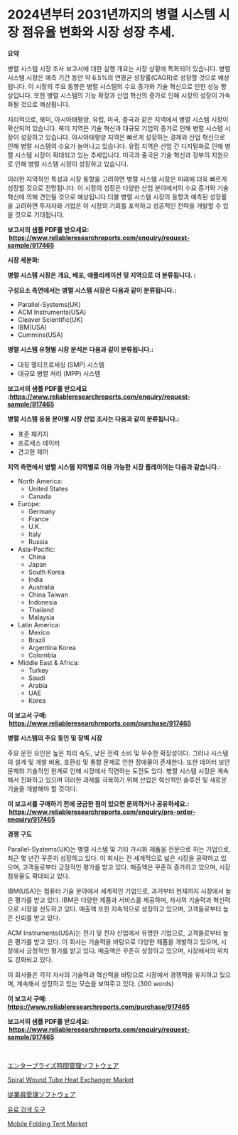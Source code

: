 <p><h1>2024년부터 2031년까지의 병렬 시스템 시장 점유율 변화와 시장 성장 추세.</h1></p><p><strong>요약</strong></p>
<p><p>병렬 시스템 시장 조사 보고서에 대한 실행 개요는 시장 상황에 특화되어 있습니다. 병렬 시스템 시장은 예측 기간 동안 약 6.5%의 연평균 성장률(CAGR)로 성장할 것으로 예상됩니다. 이 시장의 주요 동향은 병렬 시스템의 수요 증가와 기술 혁신으로 인한 성능 향상입니다. 또한 병렬 시스템의 기능 확장과 산업 혁신의 증가로 인해 시장의 성장이 가속화될 것으로 예상됩니다.</p><p>지리적으로, 북미, 아시아태평양, 유럽, 미국, 중국과 같은 지역에서 병렬 시스템 시장이 확산되어 있습니다. 북미 지역은 기술 혁신과 대규모 기업의 증가로 인해 병렬 시스템 시장이 성장하고 있습니다. 아시아태평양 지역은 빠르게 성장하는 경제와 산업 혁신으로 인해 병렬 시스템의 수요가 늘어나고 있습니다. 유럽 지역은 산업 간 디지털화로 인해 병렬 시스템 시장이 확대되고 있는 추세입니다. 미국과 중국은 기술 혁신과 정부의 지원으로 인해 병렬 시스템 시장이 성장하고 있습니다.</p><p>이러한 지역적인 특성과 시장 동향을 고려하면 병렬 시스템 시장은 미래에 더욱 빠르게 성장할 것으로 전망됩니다. 이 시장의 성장은 다양한 산업 분야에서의 수요 증가와 기술 혁신에 의해 견인될 것으로 예상됩니다.더불 병렬 시스템 시장의 동향과 예측된 성장률을 고려하면 투자자와 기업은 이 시장의 기회를 포착하고 성공적인 전략을 개발할 수 있을 것으로 기대됩니다.</p></p>
<p><strong>보고서의 샘플 PDF를 받으세요: &nbsp;<a href="https://www.reliableresearchreports.com/enquiry/request-sample/917465">https://www.reliableresearchreports.com/enquiry/request-sample/917465</a></strong></p>
<p><strong>시장 세분화:</strong></p>
<p><strong> 병렬 시스템 시장은 개요, 배포, 애플리케이션 및 지역으로 더 분류됩니다. :</strong></p>
<p><strong>구성요소 측면에서는 병렬 시스템 시장은 다음과 같이 분류됩니다.:</strong></p>
<p><ul><li>Parallel-Systems(UK)</li><li>ACM Instruments(USA)</li><li>Cleaver Scientific(UK)</li><li>IBM(USA)</li><li>Cummins(USA)</li></ul></p>
<p><strong> 병렬 시스템 유형별 시장 분석은 다음과 같이 분류됩니다.:</strong></p>
<p><ul><li>대칭 멀티프로세싱 (SMP) 시스템</li><li>대규모 병렬 처리 (MPP) 시스템</li></ul></p>
<p><strong>보고서의 샘플 PDF를 받으세요 :<a href="https://www.reliableresearchreports.com/enquiry/request-sample/917465">https://www.reliableresearchreports.com/enquiry/request-sample/917465</a></strong></p>
<p><strong> 병렬 시스템 응용 분야별 시장 산업 조사는 다음과 같이 분류됩니다.:</strong></p>
<p><ul><li>표준 패키지</li><li>프로세스 데이터</li><li>견고한 제어</li></ul></p>
<p><strong>지역 측면에서 병렬 시스템 지역별로 이용 가능한 시장 플레이어는 다음과 같습니다.:</strong></p>
<p><ul>
    <li>
        North America:
        <ul>
            <li>United States</li>
            <li>Canada</li>
        </ul>
    </li>
    <li>
        Europe:
        <ul>
            <li>Germany</li>
            <li>France</li>
            <li>U.K.</li>
            <li>Italy</li>
            <li>Russia</li>
        </ul>
    </li>
    <li>
        Asia-Pacific:
        <ul>
            <li>China</li>
            <li>Japan</li>
            <li>South Korea</li>
            <li>India</li>
            <li>Australia</li>
            <li>China Taiwan</li>
            <li>Indonesia</li>
            <li>Thailand</li>
            <li>Malaysia</li>
        </ul>
    </li>
    <li>
        Latin America:
        <ul>
            <li>Mexico</li>
            <li>Brazil</li>
            <li>Argentina Korea</li>
            <li>Colombia</li>
        </ul>
    </li>
    <li>
        Middle East & Africa:
        <ul>
            <li>Turkey</li>
            <li>Saudi</li>
            <li>Arabia</li>
            <li>UAE</li>
            <li>Korea</li>
        </ul>
    </li>
    </ul></p>
<p><strong>이 보고서 구매: &nbsp;<a href="https://www.reliableresearchreports.com/purchase/917465">https://www.reliableresearchreports.com/purchase/917465</a></strong></p>
<p><strong>병렬 시스템의 주요 동인 및 장벽 시장</strong></p>
<p><p>주요 운전 요인은 높은 처리 속도, 낮은 전력 소비 및 우수한 확장성이다. 그러나 시스템의 설계 및 개발 비용, 호환성 및 통합 문제로 인한 장애물이 존재한다. 또한 데이터 보안 문제와 기술적인 한계로 인해 시장에서 직면하는 도전도 있다. 병렬 시스템 시장은 계속해서 진화하고 있으며 이러한 과제를 극복하기 위해 산업은 혁신적인 솔루션 및 새로운 기술을 개발해야 할 것이다.</p></p>
<p><strong>이 보고서를 구매하기 전에 궁금한 점이 있으면 문의하거나 공유하세요.: &nbsp;<a href="https://www.reliableresearchreports.com/enquiry/pre-order-enquiry/917465">https://www.reliableresearchreports.com/enquiry/pre-order-enquiry/917465</a></strong></p>
<p><strong>경쟁 구도</strong></p>
<p><p>Parallel-Systems(UK)는 병렬 시스템 및 기타 가시화 제품을 전문으로 하는 기업으로, 최근 몇 년간 꾸준히 성장하고 있다. 이 회사는 전 세계적으로 넓은 시장을 공략하고 있으며, 고객들로부터 긍정적인 평가를 받고 있다. 매출액은 꾸준히 증가하고 있으며, 시장 점유율도 확대되고 있다.</p><p>IBM(USA)는 컴퓨터 기술 분야에서 세계적인 기업으로, 과거부터 현재까지 시장에서 높은 평가를 받고 있다. IBM은 다양한 제품과 서비스를 제공하며, 자사의 기술력과 혁신력으로 시장을 선도하고 있다. 매출액 또한 지속적으로 성장하고 있으며, 고객들로부터 높은 신뢰를 받고 있다.</p><p>ACM Instruments(USA)는 전기 및 전자 산업에서 유명한 기업으로, 고객들로부터 높은 평가를 받고 있다. 이 회사는 기술력을 바탕으로 다양한 제품을 개발하고 있으며, 시장에서 긍정적인 평가를 받고 있다. 매출액은 꾸준히 성장하고 있으며, 시장에서의 위치도 강화되고 있다.</p><p>이 회사들은 각각 자사의 기술력과 혁신력을 바탕으로 시장에서 경쟁력을 유지하고 있으며, 계속해서 성장하고 있는 모습을 보여주고 있다. (300 words)</p></p>
<p><strong>이 보고서 구매: &nbsp; <a href="https://www.reliableresearchreports.com/purchase/917465">https://www.reliableresearchreports.com/purchase/917465</a></strong></p>
<p><strong>보고서의 샘플 PDF를 받으세요: &nbsp;<a href="https://www.reliableresearchreports.com/enquiry/request-sample/917465">https://www.reliableresearchreports.com/enquiry/request-sample/917465</a></strong><strong></strong></p>
<p>&nbsp;</p>
<p><p><a href="https://github.com/cbigkbh02719/Market-Research-Report-List-1/blob/main/4006816183304.md">エンタープライズ時間管理ソフトウェア</a></p><p><a href="https://issuu.com/reportprime-2/docs/spiral-wound-tube-heat-exchanger-market-size-2030.">Spiral Wound Tube Heat Exchanger Market</a></p><p><a href="https://github.com/mreklxf44233/Market-Research-Report-List-1/blob/main/5162971183303.md">従業員管理ソフトウェア</a></p><p><a href="https://github.com/oajzkywllm460/Market-Research-Report-List-1/blob/main/8166589183370.md">유료 검색 도구</a></p><p><a href="https://issuu.com/reportprime-2/docs/mobile-folding-tent-market-size-2030.pptx">Mobile Folding Tent Market</a></p></p>
